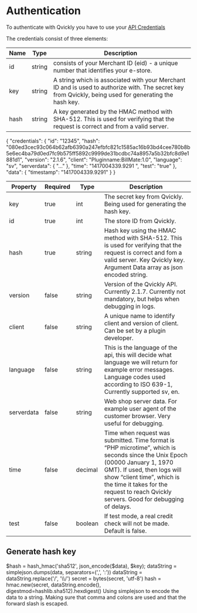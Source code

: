 # Authentication

To authenticate with Qvickly you have to use your [API Credentials](API-Credentials.md)

The credentials consist of three elements:

| Name | Type   | Description                                                                                                                                            |
|------|--------|--------------------------------------------------------------------------------------------------------------------------------------------------------|
| id   | string | consists of your Merchant ID (eid) - a unique number that identifies your e-store.                                                                     |
| key  | string | A string which is associated with your Merchant ID and is used to authorize with. The secret key from Qvickly, being used for generating the hash key. |
| hash | string | A key generated by the HMAC method with SHA-512. This is used for verifying that the request is correct and from a valid server.                       |




<code-block lang="json">
{
    "credentials": {
        "id": "12345",
        "hash": "080ed3cec93c064b62afb6390a247efbfc821c1585ac16b93bd4cee780b8b5e6ec4ba79d0ed7fc9b575ff5892c9999de31bcdbc74a8957a5b32bfc8d9e1881d1",
        "version": "2.1.6",
        "client": "Pluginname:BillMate:1.0",
        "language": "sv",
        "serverdata": { "..." },
        "time": "1417004339.9291 ",
        "test": "true"
    },
    "data": {
        "timestamp": "1417004339.9291"
    }
}
</code-block>

| Property   | Required | Type    | Description                                                                                                                                                                                                                                                                        |
|------------|----------|---------|------------------------------------------------------------------------------------------------------------------------------------------------------------------------------------------------------------------------------------------------------------------------------------|
| key        | true     | int     | The secret key from Qvickly. Being used for generating the hash key.                                                                                                                                                                                                               |
| id         | true     | int     | The store ID from Qvickly.                                                                                                                                                                                                                                                         |
| hash       | true     | string  | Hash key using the HMAC method with SHA-512. This is used for verifying that the request is correct and fom a valid server. Key Qvickly key. Argument Data array as json encoded string.                                                                                           |
| version    | false    | string  | Version of the Qvickly API. Currently 2.1.7. Currently not mandatory, but helps when debugging in logs.                                                                                                                                                                            |
| client     | false    | string  | A unique name to identify client and version of client. Can be set by a plugin developer.                                                                                                                                                                                          |
| language   | false    | string  | This is the language of the api, this will decide what language we will return for example error messages. Language codes used according to ISO 639-1, Currently supported sv, en.                                                                                                 |
| serverdata | false    | string  | Web shop server data. For example user agent of the customer browser. Very useful for debugging.                                                                                                                                                                                   |
| time       | false    | decimal | Time when request was submitted. Time format is “PHP microtime”, which is seconds since the Unix Epoch (00000 January 1, 1970 GMT). If used, then logs will show “client time”, which is the time it takes for the request to reach Qvickly servers. Good for debugging of delays. |
| test       | false    | boolean | If test mode, a real credit check will not be made. Default is false.                                                                                                                                                                                                              |

## Generate hash key
<tabs>
  <tab title="PHP">
    <code-block lang="php">
      $hash = hash_hmac('sha512', json_encode($data), $key);
    </code-block>
  </tab>

  <tab title="Python">
    <code-block lang="python">
      dataString = simplejson.dumps(data, separators=(',', ':'))
      dataString = dataString.replace('/', '\\/')
      secret = bytes(secret, 'utf-8')
      hash = hmac.new(secret, dataString.encode(), digestmod=hashlib.sha512).hexdigest()
    </code-block>
    <note>
        Using simplejson to encode the data to a string. Making sure that comma and colons are used and that the forward slash is escaped.
    </note>
  </tab>

</tabs>
